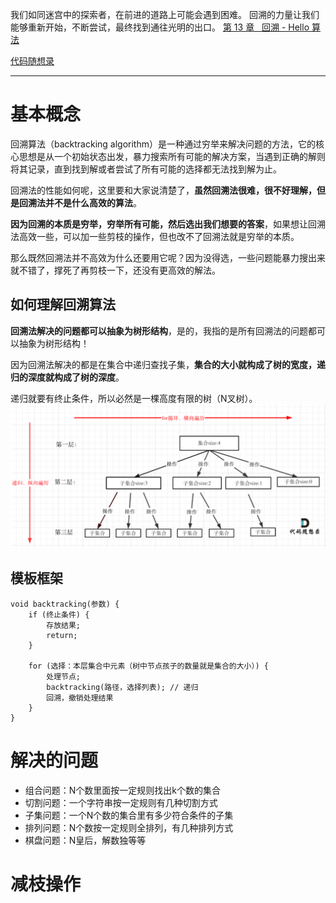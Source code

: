 我们如同迷宫中的探索者，在前进的道路上可能会遇到困难。
回溯的力量让我们能够重新开始，不断尝试，最终找到通往光明的出口。
[第 13 章   回溯 - Hello 算法](https://www.hello-algo.com/chapter_backtracking/)

[代码随想录](https://www.programmercarl.com/%E5%9B%9E%E6%BA%AF%E6%80%BB%E7%BB%93.html#%E5%AD%90%E9%9B%86%E9%97%AE%E9%A2%98)

---
# 基本概念
回溯算法（backtracking algorithm）是一种通过穷举来解决问题的方法，它的核心思想是从一个初始状态出发，暴力搜索所有可能的解决方案，当遇到正确的解则将其记录，直到找到解或者尝试了所有可能的选择都无法找到解为止。


回溯法的性能如何呢，这里要和大家说清楚了，**虽然回溯法很难，很不好理解，但是回溯法并不是什么高效的算法**。

**因为回溯的本质是穷举，穷举所有可能，然后选出我们想要的答案**，如果想让回溯法高效一些，可以加一些剪枝的操作，但也改不了回溯法就是穷举的本质。

那么既然回溯法并不高效为什么还要用它呢？因为没得选，一些问题能暴力搜出来就不错了，撑死了再剪枝一下，还没有更高效的解法。


## 如何理解回溯算法

**回溯法解决的问题都可以抽象为树形结构**，是的，我指的是所有回溯法的问题都可以抽象为树形结构！

因为回溯法解决的都是在集合中递归查找子集，**集合的大小就构成了树的宽度，递归的深度就构成了树的深度**。

递归就要有终止条件，所以必然是一棵高度有限的树（N叉树）。
![](assets/回溯算法/file-20250717102542038.png)


## 模板框架
```
void backtracking(参数) {
    if (终止条件) {
        存放结果;
        return;
    }

    for (选择：本层集合中元素（树中节点孩子的数量就是集合的大小）) {
        处理节点;
        backtracking(路径，选择列表); // 递归
        回溯，撤销处理结果
    }
}
```
# 解决的问题
- 组合问题：N个数里面按一定规则找出k个数的集合
- 切割问题：一个字符串按一定规则有几种切割方式
- 子集问题：一个N个数的集合里有多少符合条件的子集
- 排列问题：N个数按一定规则全排列，有几种排列方式
- 棋盘问题：N皇后，解数独等等

# 减枝操作